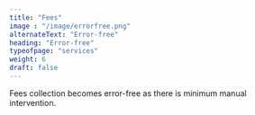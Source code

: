 ```yaml
---
title: "Fees"
image : "/image/errorfree.png"
alternateText: "Error-free"
heading: "Error-free"
typeofpage: "services"
weight: 6
draft: false
---
```


Fees collection becomes error-free as there is minimum manual intervention.
